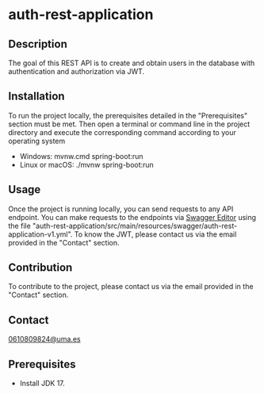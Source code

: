 # auth-rest-application

## Description
The goal of this REST API is to create and obtain users in the database with authentication and authorization via JWT.

## Installation
To run the project locally, the prerequisites detailed in the "Prerequisites" section must be met. Then open a terminal or command line in the project directory and execute the corresponding command according to your operating system
- Windows: mvnw.cmd spring-boot:run
- Linux or macOS: ./mvnw spring-boot:run

## Usage
Once the project is running locally, you can send requests to any API endpoint. You can make requests to the endpoints via [Swagger Editor](https://editor.swagger.io/) using the file "auth-rest-application/src/main/resources/swagger/auth-rest-application-v1.yml". To know the JWT, please contact us via the email provided in the "Contact" section.

## Contribution
To contribute to the project, please contact us via the email provided in the "Contact" section.

## Contact
0610809824@uma.es

## Prerequisites
- Install JDK 17.
